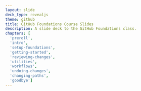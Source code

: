 ```yaml
---
layout: slide
deck_type: revealjs
theme: github
title: GitHub Foundations Course Slides
description: A slide deck to the GitHub Foundations class.
chapters: [
  'preroll',
  'intro',
  'setup-foundations',
  'getting-started',
  'reviewing-changes',
  'utilities',
  'workflows',
  'undoing-changes',
  'changing-paths',
  'goodbye']
---
```

